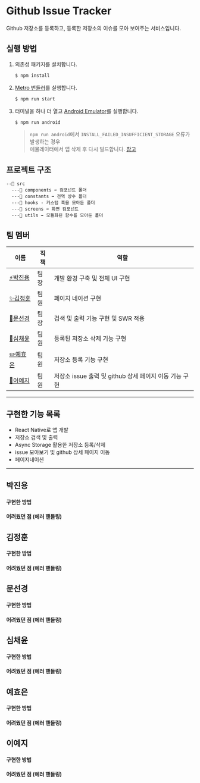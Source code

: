 # Github Issue Tracker

Github 저장소를 등록하고, 등록한 저장소의 이슈를 모아 보여주는 서비스입니다.

## 실행 방법

1. 의존성 패키지를 설치합니다.

   ```sh
   $ npm install
   ```

2. [Metro 번들러](https://facebook.github.io/metro/docs/concepts/)를 실행합니다.

   ```sh
   $ npm run start
   ```

3. 터미널을 하나 더 열고 [Android Emulator](https://developer.android.com/studio/run/managing-avds.html)를 실행합니다.

   ```sh
   $ npm run android
   ```
   > `npm run android`에서 `INSTALL_FAILED_INSUFFICIENT_STORAGE` 오류가 발생하는 경우<br>
   > 에뮬레이터에서 앱 삭제 후 다시 빌드합니다. [참고](https://rateye.tistory.com/1414)
   
   
## 프로젝트 구조

```
--📁 src
  ---📁 components ➡ 컴포넌트 폴더
  ---📁 constants ➡ 전역 상수 폴더
  ---📁 hooks - 커스텀 훅을 모아둔 폴더
  ---📁 screens ➡ 화면 컴포넌트
  ---📁 utils ➡ 모듈화된 함수를 모아둔 폴더
```

## 팀 멤버

| 이름                                       | 직책 | 역할                                             |
| ------------------------------------------ | ---- | ------------------------------------------------ |
| [⚡️박진용](https://github.com/jinyongp)   | 팀장 | 개발 환경 구축 및 전체 UI 구현                                |
| [✨김정훈](https://github.com/jeonghun10)  | 팀원 | 페이지 네이션 구현 |
| [🎨문선경](https://github.com/dev-seomoon) | 팀장 | 검색 및 출력 기능 구현 및 SWR 적용            |
| [🚀심채윤](https://github.com/Lela12)      | 팀원 | 등록된 저장소 삭제 기능 구현               |
| [✏️예효은](https://github.com/ye-yo)       | 팀원 | 저장소 등록 기능 구현                |
| [🔨이예지](https://github.com/Lee-ye-ji)   | 팀원 | 저장소 issue 출력 및 github 상세 페이지 이동 기능 구현 |


---

## 구현한 기능 목록

- React Native로 앱 개발
- 저장소 검색 및 출력
- Async Storage 활용한 저장소 등록/삭제
- issue 모아보기 및 github 상세 페이지 이동
- 페이지네이션

---


## 박진용

#### 구현한 방법

#### 어려웠던 점 (에러 핸들링)


## 김정훈

#### 구현한 방법

#### 어려웠던 점 (에러 핸들링)


## 문선경

#### 구현한 방법

#### 어려웠던 점 (에러 핸들링)


## 심채윤

#### 구현한 방법

#### 어려웠던 점 (에러 핸들링)


## 예효은

#### 구현한 방법

#### 어려웠던 점 (에러 핸들링)


## 이예지

#### 구현한 방법

#### 어려웠던 점 (에러 핸들링)
